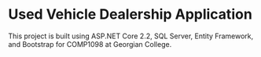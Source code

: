 # Used Vehicle Dealership Application

This project is built using ASP.NET Core 2.2, SQL Server, Entity Framework, and Bootstrap for COMP1098 at Georgian College.  
